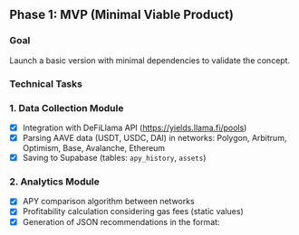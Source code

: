 ## Phase 1: MVP (Minimal Viable Product)

### Goal

Launch a basic version with minimal dependencies to validate the concept.

### Technical Tasks

### 1. Data Collection Module

- [X] Integration with DeFiLlama API (https://yields.llama.fi/pools)
- [X] Parsing AAVE data (USDT, USDC, DAI) in networks: Polygon, Arbitrum, Optimism, Base, Avalanche, Ethereum
- [X] Saving to Supabase (tables: `apy_history`, `assets`)

### 2. Analytics Module

- [X] APY comparison algorithm between networks
- [X] Profitability calculation considering gas fees (static values)
- [X] Generation of JSON recommendations in the format:

